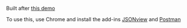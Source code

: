 Built after [this demo](https://www.youtube.com/watch?v=9WN2NrsxvyI)

To use this, use Chrome and install the add-ins [JSONview](https://chrome.google.com/webstore/detail/jsonview/chklaanhfefbnpoihckbnefhakgolnmc?hl=en) and [Postman](https://www.getpostman.com/)
